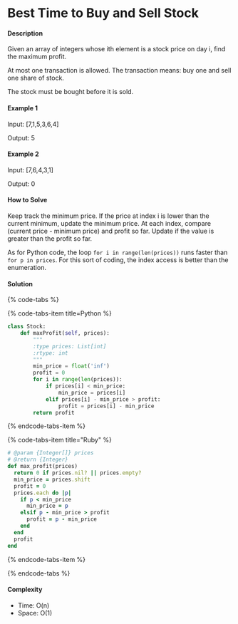 # Best Time to Buy and Sell Stock

#### Description

Given an array of integers whose ith element is a stock price on day i, find the maximum profit.

At most one transaction is allowed. The transaction means: buy one and sell one share of stock.

The stock must be bought before it is sold.

#### Example 1
Input: [7,1,5,3,6,4]

Output: 5

#### Example 2
Input: [7,6,4,3,1]

Output: 0

#### How to Solve

Keep track the minimum price.
If the price at index i is lower than the current minimum, update the minimum price. At each index, compare (current price - minimum price) and profit so far. Update if the value is greater than the profit so far.

As for Python code, the loop `for i in range(len(prices))` runs faster than `for p in prices`. For this sort of coding, the index access is better than the enumeration.

#### Solution
{% code-tabs %}

{% code-tabs-item title=Python %}
```python
class Stock:
    def maxProfit(self, prices):
        """
        :type prices: List[int]
        :rtype: int
        """
        min_price = float('inf')
        profit = 0
        for i in range(len(prices)):
            if prices[i] < min_price:
                min_price = prices[i]
            elif prices[i] - min_price > profit:
                profit = prices[i] - min_price
        return profit
```
{% endcode-tabs-item %}

{% code-tabs-item title="Ruby" %}
```ruby
# @param {Integer[]} prices
# @return {Integer}
def max_profit(prices)
  return 0 if prices.nil? || prices.empty?
  min_price = prices.shift
  profit = 0
  prices.each do |p|
    if p < min_price
      min_price = p
    elsif p - min_price > profit
      profit = p - min_price
    end
  end
  profit
end
```
{% endcode-tabs-item %}

{% endcode-tabs %}

#### Complexity
- Time: O(n)
- Space: O(1)